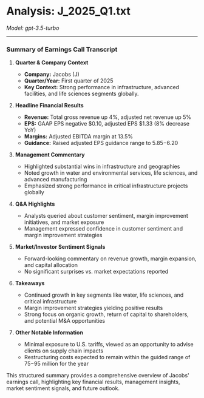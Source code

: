 # Analysis: J_2025_Q1.txt

*Model: gpt-3.5-turbo*

---

### Summary of Earnings Call Transcript

1. **Quarter & Company Context**
   - **Company:** Jacobs (J)
   - **Quarter/Year:** First quarter of 2025
   - **Key Context:** Strong performance in infrastructure, advanced facilities, and life sciences segments globally.

2. **Headline Financial Results**
   - **Revenue:** Total gross revenue up 4%, adjusted net revenue up 5%
   - **EPS:** GAAP EPS negative $0.10, adjusted EPS $1.33 (8% decrease YoY)
   - **Margins:** Adjusted EBITDA margin at 13.5%
   - **Guidance:** Raised adjusted EPS guidance range to $5.85-$6.20

3. **Management Commentary**
   - Highlighted substantial wins in infrastructure and geographies
   - Noted growth in water and environmental services, life sciences, and advanced manufacturing
   - Emphasized strong performance in critical infrastructure projects globally

4. **Q&A Highlights**
   - Analysts queried about customer sentiment, margin improvement initiatives, and market exposure
   - Management expressed confidence in customer sentiment and margin improvement strategies

5. **Market/Investor Sentiment Signals**
   - Forward-looking commentary on revenue growth, margin expansion, and capital allocation
   - No significant surprises vs. market expectations reported

6. **Takeaways**
   - Continued growth in key segments like water, life sciences, and critical infrastructure
   - Margin improvement strategies yielding positive results
   - Strong focus on organic growth, return of capital to shareholders, and potential M&A opportunities

7. **Other Notable Information**
   - Minimal exposure to U.S. tariffs, viewed as an opportunity to advise clients on supply chain impacts
   - Restructuring costs expected to remain within the guided range of $75-$95 million for the year

This structured summary provides a comprehensive overview of Jacobs' earnings call, highlighting key financial results, management insights, market sentiment signals, and future outlook.